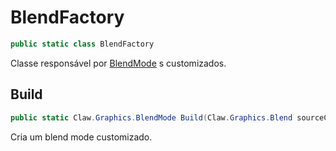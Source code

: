 # BlendFactory
```csharp
public static class BlendFactory
```
Classe responsável por [BlendMode](/api/Claw/Graphics/BlendMode.md#BlendMode) s customizados.<br />
## Build
```csharp
public static Claw.Graphics.BlendMode Build(Claw.Graphics.Blend sourceColor, Claw.Graphics.Blend destinationColor, Claw.Graphics.BlendFunction colorFunction, Claw.Graphics.Blend sourceAlpha, Claw.Graphics.Blend destinationAlpha, Claw.Graphics.BlendFunction alphaFunction) { }
```
Cria um blend mode customizado.<br />
